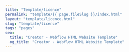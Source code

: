 ```yaml
---
title: "Template/licence"
permalink: "template/{{ page.fileSlug }}/index.html"
layout: "template/licence.html"
slug: "template/licence"
tags: "pages"
seo:
  title: "Creator - Webflow HTML Website Template"
  og_title: "Creator - Webflow HTML Website Template"
---
```



